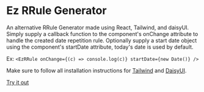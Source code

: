 # Ez RRule Generator

An alternative RRule Generator made using React, Tailwind, and daisyUI. Simply supply a callback function to the component's onChange attribute to handle the created date repetition rule. Optionally supply a start date object using the component's startDate attribute, today's date is used by default.

Ex: `<EzRRule onChange={(c) => console.log(c)} startDate={new Date()} />`

Make sure to follow all installation instructions for [Tailwind](https://tailwindcss.com/docs/installation) and [DaisyUI](https://daisyui.com/docs/install/).

[Try it out](https://codesandbox.io/p/github/master-harvey/ez-rrule-generator/ "&lt;Code Sandbox&gt;")

